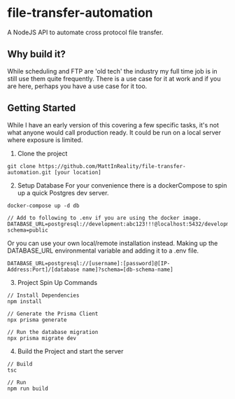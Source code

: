 # file-transfer-automation
A NodeJS API to automate cross protocol file transfer. 

## Why build it?
While scheduling and FTP are 'old tech' the industry my full time job is in still use them quite frequently. There is a use case for it at work and if you are here, perhaps you have a use case for it too. 

## Getting Started
While I have an early version of this covering a few specific tasks, it's not what anyone would call production ready. It could be run on a local server where exposure is limited. 

1. Clone the project
```
git clone https://github.com/MattInReality/file-transfer-automation.git [your location]
```
2. Setup Database
For your convenience there is a dockerCompose to spin up a quick Postgres dev server.
```
docker-compose up -d db

// Add to following to .env if you are using the docker image.
DATABASE_URL=postgresql://development:abc123!!!@localhost:5432/development?schema=public
```
Or you can use your own local/remote installation instead. Making up the DATABASE_URL environmental variable and adding it to a .env file.
```
DATABASE_URL=postgresql://[username]:[password]@[IP-Address:Port]/[database name]?schema=[db-schema-name]
```
3. Project Spin Up Commands
```
// Install Dependencies
npm install

// Generate the Prisma Client
npx prisma generate

// Run the database migration
npx prisma migrate dev

```
4. Build the Project and start the server
```
// Build
tsc

// Run
npm run build
```


